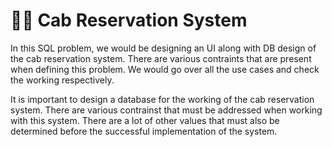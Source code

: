 # 🚕🚖 Cab Reservation System

In this SQL problem, we would be designing an UI along with DB design of the cab reservation system. There are various contraints that are present when defining this problem. We would go over all the use cases and check the working respectively. 


 
It is important to design a database for the working of the cab reservation system. There are various contrainst that must be addressed when working with this system. There are a lot of other values that must also be determined before the successful implementation of the system. 
